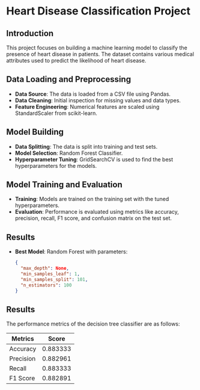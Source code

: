# Heart Disease Classification Project

## Introduction
This project focuses on building a machine learning model to classify the presence of heart disease in patients. The dataset contains various medical attributes used to predict the likelihood of heart disease.

## Data Loading and Preprocessing
- **Data Source**: The data is loaded from a CSV file using Pandas.
- **Data Cleaning**: Initial inspection for missing values and data types.
- **Feature Engineering**: Numerical features are scaled using StandardScaler from scikit-learn.
  

## Model Building
- **Data Splitting**: The data is split into training and test sets.
- **Model Selection**: Random Forest Classifier.
- **Hyperparameter Tuning**: GridSearchCV is used to find the best hyperparameters for the models.

## Model Training and Evaluation
- **Training**: Models are trained on the training set with the tuned hyperparameters.
- **Evaluation**: Performance is evaluated using metrics like accuracy, precision, recall, F1 score, and confusion matrix on the test set.

## Results
- **Best Model**: Random Forest with parameters:
  ```json
  {
    "max_depth": None,
    "min_samples_leaf": 1,
    "min_samples_split": 101,
    "n_estimators": 100
  }


## Results

The performance metrics of the decision tree classifier are as follows:

| Metrics    | Score     |
|------------|-----------|
| Accuracy   | 0.883333  |
| Precision  | 0.882961  |
| Recall     | 0.883333  |
| F1 Score   | 0.882891  |
